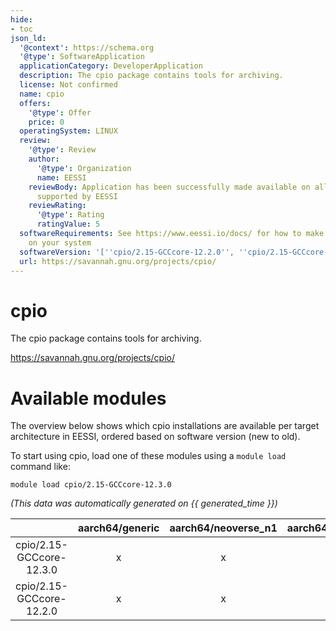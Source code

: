 ```yaml
---
hide:
- toc
json_ld:
  '@context': https://schema.org
  '@type': SoftwareApplication
  applicationCategory: DeveloperApplication
  description: The cpio package contains tools for archiving.
  license: Not confirmed
  name: cpio
  offers:
    '@type': Offer
    price: 0
  operatingSystem: LINUX
  review:
    '@type': Review
    author:
      '@type': Organization
      name: EESSI
    reviewBody: Application has been successfully made available on all architectures
      supported by EESSI
    reviewRating:
      '@type': Rating
      ratingValue: 5
  softwareRequirements: See https://www.eessi.io/docs/ for how to make EESSI available
    on your system
  softwareVersion: '[''cpio/2.15-GCCcore-12.2.0'', ''cpio/2.15-GCCcore-12.3.0'']'
  url: https://savannah.gnu.org/projects/cpio/
---
```


cpio
====


The cpio package contains tools for archiving.

https://savannah.gnu.org/projects/cpio/
# Available modules


The overview below shows which cpio installations are available per target architecture in EESSI, ordered based on software version (new to old).

To start using cpio, load one of these modules using a `module load` command like:

```shell
module load cpio/2.15-GCCcore-12.3.0
```

*(This data was automatically generated on {{ generated_time }})*  

| |aarch64/generic|aarch64/neoverse_n1|aarch64/neoverse_v1|x86_64/generic|x86_64/amd/zen2|x86_64/amd/zen3|x86_64/amd/zen4|x86_64/intel/haswell|x86_64/intel/sapphirerapids|x86_64/intel/skylake_avx512|
| :---: | :---: | :---: | :---: | :---: | :---: | :---: | :---: | :---: | :---: | :---: |
|cpio/2.15-GCCcore-12.3.0|x|x|x|x|x|x|x|x|-|x|
|cpio/2.15-GCCcore-12.2.0|x|x|x|x|x|x|x|x|-|x|
